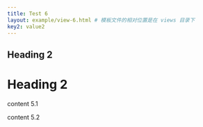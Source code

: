 ```yaml
---
title: Test 6
layout: example/view-6.html # 模板文件的相对位置是在 views 目录下
key2: value2
---
```


## Heading 2

<h1>Heading 2</h1>

content 5.1

<p>content 5.2</p>